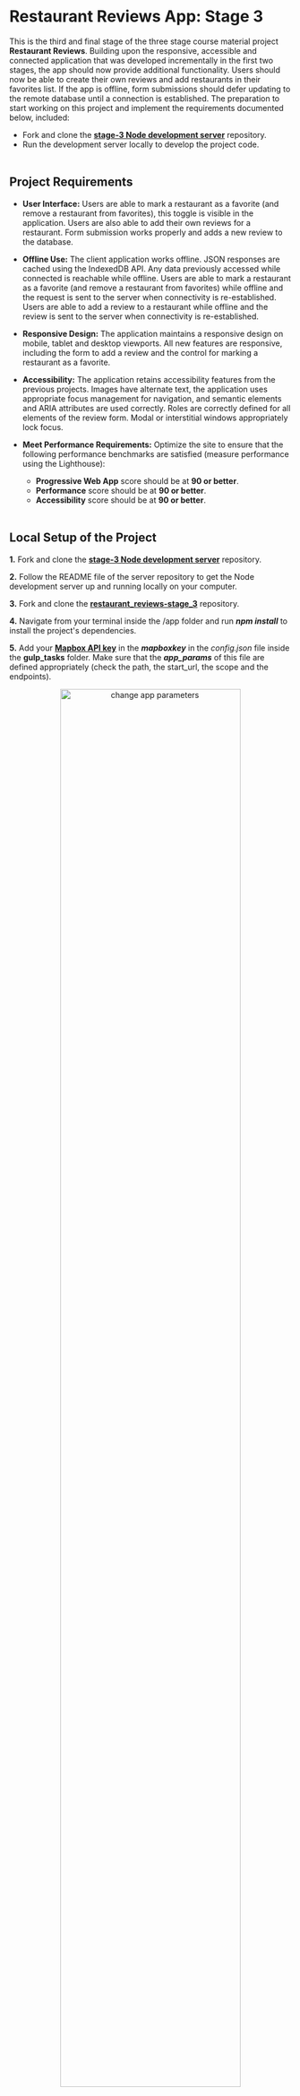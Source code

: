 <h1>Restaurant Reviews App: Stage 3</h1>
This is the third and final stage of the three stage course material project <b>Restaurant Reviews</b>. Building upon the responsive, accessible and connected application that was developed incrementally in the first two stages, the app should now provide additional functionality. Users should now be able to create their own reviews and add restaurants in their favorites list. If the app is offline, form submissions should defer updating to the remote database until a connection is established. The preparation to start working on this project and implement the requirements documented below, included:

 - Fork and clone the [**stage-3 Node development server**](https://github.com/udacity/mws-restaurant-stage-3) repository.
 - Run the development server locally to develop the project code.<br><br>
 
<h2>Project Requirements</h2>
 
  - **User Interface:** Users are able to mark a restaurant as a favorite (and remove a restaurant from favorites), this toggle is visible in the application. Users are also able to add their own reviews for a restaurant. Form submission works properly and adds a new review to the database.

  - **Offline Use:** The client application works offline. JSON responses are cached using the IndexedDB API. Any data previously accessed while connected is reachable while offline. Users are able to mark a restaurant as a favorite (and remove a restaurant from favorites) while offline and the request is sent to the server when connectivity is re-established. Users are able to add a review to a restaurant while offline and the review is sent to the server when connectivity is re-established.
  
 - **Responsive Design:** The application maintains a responsive design on mobile, tablet and desktop viewports. All new features are responsive, including the form to add a review and the control for marking a restaurant as a favorite.

 - **Accessibility:** The application retains accessibility features from the previous projects. Images have alternate text, the application uses appropriate focus management for navigation, and semantic elements and ARIA attributes are used correctly. Roles are correctly defined for all elements of the review form. Modal or interstitial windows appropriately lock focus.

 - **Meet Performance Requirements:** Optimize the site to ensure that the following performance benchmarks are satisfied (measure performance using the Lighthouse):
   - **Progressive Web App** score should be at **90 or better**.
   - **Performance** score should be at **90 or better**.
   - **Accessibility** score should be at **90 or better**.
<br><br>
 
<h2>Local Setup of the Project</h2>

**1.** Fork and clone the [**stage-3 Node development server**](https://github.com/udacity/mws-restaurant-stage-3) repository.

**2.** Follow the README file of the server repository to get the Node development server up and running locally on your computer.

**3.** Fork and clone the [**restaurant_reviews-stage_3**](https://github.com/katerina-tziala/restaurant/tree/restaurant_reviews-stage_3) repository.

**4.** Navigate from your terminal inside the /app folder and run  ***npm install*** to install the project's dependencies.

**5.** Add your [**Mapbox API key**](https://www.mapbox.com/?utm_source=googlesearch&utm_medium=paid-search&utm_campaign=CHKO-GG-PR01-Mapbox-BR.Broad-INT-Search&utm_content=search-ad&gclid=EAIaIQobChMI1szU_9-74QIVz-F3Ch3miw9IEAAYASAAEgLAHfD_BwE) in the ***mapboxkey*** in the *config.json* file inside the **gulp_tasks** folder. Make sure that the ***app_params*** of this file are defined appropriately (check the path, the start_url, the scope and the endpoints).
<p align="center">
    <img src="https://github.com/katerina-tziala/restaurant/blob/master/repository_images/stage_3/app_params.png" alt="change app parameters" width="80%" height="auto">
</p>

**6.** Navigate from your terminal inside the /app folder and run ***gulp*** to bundle and build the app.
<p align="center">
    <img src="https://github.com/katerina-tziala/restaurant/blob/master/repository_images/stage_3/bundle_app.png" alt="running gulp to build the app" width="80%" height="auto">
</p>

**7.** Choose the /dist folder of the project from the *Web Server for Chrome* app.
<p align="center">
    <img src="https://github.com/katerina-tziala/restaurant/blob/master/repository_images/stage_3/server.png" alt="setting up local server" width="40%" height="auto">
</p>

**8.** Launch the website with the ***Web Server for Chrome*** app and while the ***Node development server*** is up and running!<br><br>

<h2>Auditing the Restaurant Reviews App</h2>
After completing the third stage of the project, the application was audited. The following figures illustrate the audit results.

 - **User Interface**
 
   - ***Add Restaurant to or Remove Restaurant from Favourites***
    <p align="center">
    <img src="https://github.com/katerina-tziala/restaurant/blob/master/repository_images/stage_3/RR-S3_favorite-toggle.png" alt="add restaurant to or remove restaurant from favourites" width="100%" height="auto">
    </p><br>

   - ***Add, Edit or Delete Review***
    <p align="center">
    <img src="https://github.com/katerina-tziala/restaurant/blob/master/repository_images/stage_3/RR-S3_adding_review.png" alt="add, edit or remove review" width="100%" height="auto">
    </p><br>

 - **Offline Use**
 
   - ***index.html offline***
    <p align="center">
    <img src="https://github.com/katerina-tziala/restaurant/blob/master/repository_images/stage_3/RR-S3_offline_index.png" alt="index.html offline" width="100%" height="auto">
    </p><br>

   - ***restaurant.html offline***
    <p align="center">
    <img src="https://github.com/katerina-tziala/restaurant/blob/master/repository_images/stage_3/RR-S3_offline_restaurant.png" alt="restaurant.html offline" width="100%" height="auto">
    </p><br>

   - ***cached assets and data***
    <p align="center">
    <img src="https://github.com/katerina-tziala/restaurant/blob/master/repository_images/stage_3/RR-S3_cached_assets.png" alt="cached assets and data" width="100%" height="auto">
    </p><br> 
    
